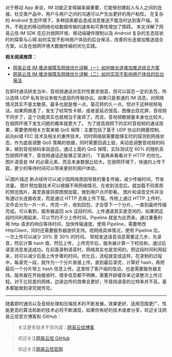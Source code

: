 对于移动 App 来说，IM 功能正变得越来越重要，它能够创建起人与人之间的连接。社交类产品中，用户与用户之间的沟通可以产生出更好的用户粘性。
在复杂的 Android 生态环境下，多种因素都会造成消息推送不能及时达到客户端。另外，不稳定的移动网络也给数据传输的速率和可靠性增加了障碍。
本文详解了网易云信 IM SDK 在应对弱网环境、移动端硬件限制以及 Android 复杂的生态现状时的探索与心得.如何实现不影响用户体验的后台保活，改善的长连接加推送组合方案，以及在弱网环境大数据传输的优化实践。

**相关阅读推荐：**

 - [网易云信 IM 推送保障及网络优化详解（一）如何做长连接加推送组合方案][1]
 - [网易云信 IM 推送保障及网络优化详解（二）如何实现不影响用户体验的后台保活][2] 

在即时通讯研发当中，音视频通话对实时性要求很高，但可以容忍一定的丢包，所以选择 UDP 私有协议来做为底层的传输协议。如果只是普通的 IM 消息，对网络情况其实不是太敏感，最多也就是慢一点，菊花转的久一点。但对于这种视频电话，如果网络差了，发生了经常性卡顿，或者是延迟很高，图像出现花屏，音视频不同步了，这个功能其实也就相当于废弃了。而且，音视频数据量本身也比较大，在弱网环境下发生问题的概率就更大了。
为了提高弱网下的实时音视频的通话效果，需要使用相关方案来做 QoS 保障：主要包括了基于 UDP 协议的拥塞控制、前向纠错 FEC 技术及相关的重传技术。同时网络层需要能够实时的探测到网络状态，作为底层调整 QoS 策略的依据，同时需要回调上层，来动态调整音视频的码率，做到音视频码率自适应。通过上面的 QoS 保障，实际测试在 60% 的随机丢包弱网环境下，音视频通话还能够正常进行。
下面再来看看对于 HTTP 的优化。图片语音是 IM 的必需元素，而且本身数据比较大。在弱网环境下，快速的上传下载，更少的等待时间可以带来更好的用户体验。

![图片描述][3]
断点续传可以减少因网络原因导致的重复传输，减少传输时间，节省流量。
图片预加载技术可以根据不用网络情况，在收到消息后，就加载不同素质的预览图片，甚至直接将原图预加载，做到用户点开即看。
图片和语音文件并没有通过长连接收发，而是通过 HTTP 去做上传下载。传统上通过 HTTP 上传时，文件会分为一片一片，传完一片，收到回包，才会穿下一个分片，一直到最终传输完成。可以看到，服务器返回 ack 这段时间，上传通道其实是空闲的，如果把这段时间利用起来，可以节约不少上传时间。Pipeline 就是为此而来。通过重叠利用 http 请求的响应等待时间，加快传输速度。使用 Pipeline，需要修改 HttpClient，同时还需要服务器提供支持。视网络具体情况，使用 Pipeline 后，一次上传可以减少 20% 至 30% 的时间。
常规发送语音消息需要这几步，先录音，然后计算 hash 值，然后上传，上传完毕后，服务器计算一下校验和，通过后语音消息发送成功。在前面录制语音时，网络其实也是空闲的。把这段时间利用起来，则可以减少后面上传步骤的时间。优化后，流程就变成这样。在录制的过程中，每录完一段，就作为一个分片直接上传。直到最后录完，计算好 hash，再把最后一个分片带上 hash 信息上传。这里除了客户端的改动，也是需要服务器支持。服务器在开始接收时，很多信息都不明确，需要开辟缓存来记录整次上传过程。对于比较差的网络，边录边传的效果会更好，毕竟纯语音的比特率并不高，基本都能做到录完就传完。


  [1]:https://github.com/netease-im/dev-blog/blob/master/IM%E6%8E%A8%E9%80%81%E4%BF%9D%E9%9A%9C%E5%8F%8A%E7%BD%91%E7%BB%9C%E4%BC%98%E5%8C%96%E8%AF%A6%E8%A7%A3%EF%BC%88%E4%B8%80%EF%BC%89:%E5%A6%82%E4%BD%95%E5%AE%9E%E7%8E%B0%E4%B8%8D%E5%BD%B1%E5%93%8D%E7%94%A8%E6%88%B7%E4%BD%93%E9%AA%8C%E7%9A%84%E5%90%8E%E5%8F%B0%E4%BF%9D%E6%B4%BB.md
  [2]: https://github.com/netease-im/dev-blog/blob/master/IM%20%E6%8E%A8%E9%80%81%E4%BF%9D%E9%9A%9C%E5%8F%8A%E7%BD%91%E7%BB%9C%E4%BC%98%E5%8C%96%E8%AF%A6%E8%A7%A3%EF%BC%88%E4%BA%8C%EF%BC%89%EF%BC%9A%E5%A6%82%E4%BD%95%E5%81%9A%E9%95%BF%E8%BF%9E%E6%8E%A5%E5%8A%A0%E6%8E%A8%E9%80%81%E7%BB%84%E5%90%88%E6%96%B9%E6%A1%88.md
  [3]:https://i.loli.net/2018/06/13/5b20de65241bc.png

----------
随着即时通讯以及音频处理和压缩技术的不断发展，效果更好、适用范围更广、性能更高的算法和新的技术必将不断涌现，如果你有好的技术或者分享，欢迎关注网易云信官方博客和 GitHub：

> 关注更多技术干货内容：[网易云信博客][8]

> 欢迎关注[网易云信 GitHub][9]

> 欢迎关注[网易云信官网][10]

  [8]: http://yunxin.163.com/blog/im-1/?from=gb&utm_source=gb&utm_medium=article&utm_content=Im-tech-3
  [9]: https://github.com/netease-im
  [10]: https://yunxin.163.com?from=gb&utm_source=gb&utm_medium=article&utm_content=Im-tech-3

